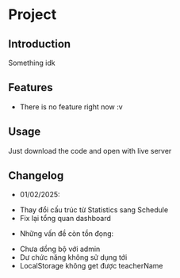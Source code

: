 # Project

## Introduction
Something idk

## Features
- There is no feature right now :v

## Usage
Just download the code and open with live server

## Changelog
- 01/02/2025: 
+ Thay đổi cấu trúc từ Statistics sang Schedule
+ Fix lại tổng quan dashboard
* Những vấn đề còn tồn đọng:
+ Chưa dồng bộ với admin
+ Dư chức năng không sử dụng tới
+ LocalStorage không get được teacherName
